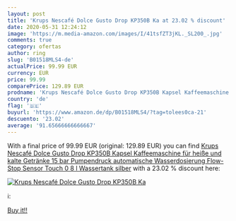 ```yaml
---
layout: post
title: 'Krups Nescafé Dolce Gusto Drop KP350B Ka at 23.02 % discount'
date: 2020-05-31 12:24:12
image: 'https://m.media-amazon.com/images/I/41tsfZT3jKL._SL200_.jpg'
comments: true
category: ofertas
author: ring
slug: 'B01518MLS4-de'
actualPrice: 99.99 EUR
currency: EUR
price: 99.99
comparePrice: 129.89 EUR
prodname: 'Krups Nescafé Dolce Gusto Drop KP350B Kapsel Kaffeemaschine  für heiße und kalte Getränke  15 bar Pumpendruck  automatische Wasserdosierung  Flow-Stop  Sensor Touch  0 8 l Wassertank  silber'
country: 'de'
flag: '🇩🇪'
buyurl: 'https://www.amazon.de/dp/B01518MLS4/?tag=tolees0ca-21'
descuento: '23.02'
average: '91.65666666666667'
---
```


With a final price of 99.99 EUR (original: 129.89 EUR) you can find [Krups Nescafé Dolce Gusto Drop KP350B Kapsel Kaffeemaschine  für heiße und kalte Getränke  15 bar Pumpendruck  automatische Wasserdosierung  Flow-Stop  Sensor Touch  0 8 l Wassertank  silber](https://www.amazon.de/dp/B01518MLS4/?tag=tolees0ca-21) with a  23.02 % discount here:

[![Krups Nescafé Dolce Gusto Drop KP350B Ka](https://m.media-amazon.com/images/I/41tsfZT3jKL._SL200_.jpg)](https://www.amazon.de/dp/B01518MLS4/?tag=tolees0ca-21)

ℹ️:


[Buy it!!](https://www.amazon.de/dp/B01518MLS4/?tag=tolees0ca-21)
